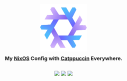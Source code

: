 <h3 align="center">
	<img src="https://raw.githubusercontent.com/SomeEmptyBox/nixcfg/main/assets/logos/nix.png" width="150" alt="Logo"/><br/>
	<img src="https://raw.githubusercontent.com/catppuccin/catppuccin/main/assets/misc/transparent.png" height="25" width="0px"/>
	My <a href="https://wiki.nixos.org/wiki/Overview_of_the_NixOS_Linux_distribution">NixOS<a> Config with <a href="https://catppuccin.com">Catppuccin<a> Everywhere.
	<img src="https://raw.githubusercontent.com/catppuccin/catppuccin/main/assets/misc/transparent.png" height="25" width="0px"/>
<h3>

<p align="center">
	<a href="https://github.com/SomeEmptyBox/nixcfg/stargazers"><img src="https://img.shields.io/github/stars/SomeEmptyBox/nixcfg?colorA=363a4f&colorB=b7bdf8&style=for-the-badge"></a>
	<a href="https://github.com/SomeEmptyBox/nixcfg/issues"><img src="https://img.shields.io/github/issues/SomeEmptyBox/nixcfg?colorA=363a4f&colorB=f5a97f&style=for-the-badge"></a>
	<a href="https://github.com/SomeEmptyBox/nixcfg/contributors"><img src="https://img.shields.io/github/contributors/SomeEmptyBox/nixcfg?colorA=363a4f&colorB=a6da95&style=for-the-badge"></a>
</p>

